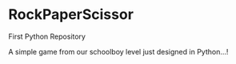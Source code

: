 # RockPaperScissor
First Python Repository

A simple game from our schoolboy level just designed in Python...!
